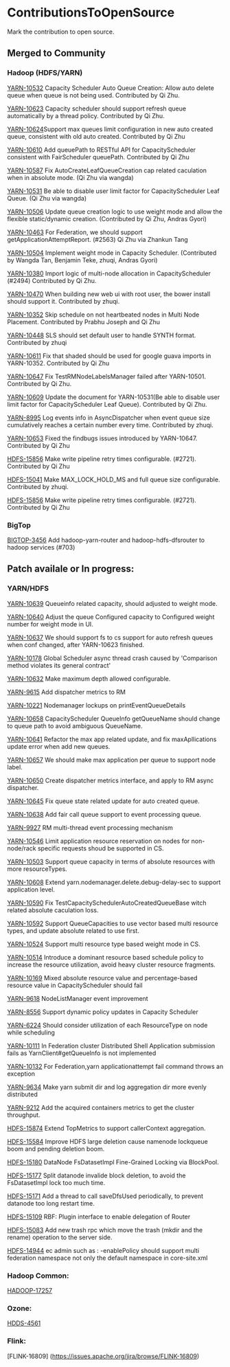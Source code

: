 # ContributionsToOpenSource
Mark the contribution to open source.

## Merged to Community

### Hadoop (HDFS/YARN)
[YARN-10532](https://issues.apache.org/jira/browse/YARN-10532) Capacity Scheduler Auto Queue Creation: Allow auto delete queue when queue is not being used. Contributed by Qi Zhu.  

[YARN-10623](https://issues.apache.org/jira/browse/YARN-10623) Capacity scheduler should support refresh queue automatically by a thread policy. Contributed by Qi Zhu.   

[YARN-10624](https://issues.apache.org/jira/browse/YARN-10624)Support max queues limit configuration in new auto created queue, consistent with old auto created. Contributed by Qi Zhu

[YARN-10610](https://issues.apache.org/jira/browse/YARN-10610) Add queuePath to RESTful API for CapacityScheduler consistent with FairScheduler queuePath. Contributed by Qi Zhu

[YARN-10587](https://issues.apache.org/jira/browse/YARN-10587) Fix AutoCreateLeafQueueCreation cap related caculation when in absolute mode. (Qi Zhu via wangda)

[YARN-10531](https://issues.apache.org/jira/browse/YARN-10531) Be able to disable user limit factor for CapacityScheduler Leaf Queue. (Qi Zhu via wangda)

[YARN-10506](https://issues.apache.org/jira/browse/YARN-10506) Update queue creation logic to use weight mode and allow the flexible static/dynamic creation. (Contributed by Qi Zhu, Andras Gyori)

[YARN-10463](https://issues.apache.org/jira/browse/YARN-10463) For Federation, we should support getApplicationAttemptReport. (#2563) Qi Zhu via Zhankun Tang

[YARN-10504](https://issues.apache.org/jira/browse/YARN-10504) Implement weight mode in Capacity Scheduler. (Contributed by Wangda Tan, Benjamin Teke, zhuqi, Andras Gyori)

[YARN-10380](https://issues.apache.org/jira/browse/YARN-10380) Import logic of multi-node allocation in CapacityScheduler (#2494)  Contributed by Qi Zhu.

[YARN-10470](https://issues.apache.org/jira/browse/YARN-10470) When building new web ui with root user, the bower install should support it. Contributed by zhuqi.

[YARN-10352](https://issues.apache.org/jira/browse/YARN-10352) Skip schedule on not heartbeated nodes in Multi Node Placement. Contributed by Prabhu Joseph and Qi Zhu

[YARN-10448](https://issues.apache.org/jira/browse/YARN-10448) SLS should set default user to handle SYNTH format. Contributed by zhuqi

[YARN-10611](https://issues.apache.org/jira/browse/YARN-10611) Fix that shaded should be used for google guava imports in YARN-10352. Contributed by Qi Zhu

[YARN-10647](https://issues.apache.org/jira/browse/YARN-10647) Fix TestRMNodeLabelsManager failed after YARN-10501. Contributed by Qi Zhu.

[YARN-10609](https://issues.apache.org/jira/browse/YARN-10609) Update the document for YARN-10531(Be able to disable user limit factor for CapacityScheduler Leaf Queue). Contributed by Qi Zhu.

[YARN-8995](https://issues.apache.org/jira/browse/YARN-8995) Log events info in AsyncDispatcher when event queue size cumulatively reaches a certain number every time. Contributed by zhuqi.

[YARN-10653](https://issues.apache.org/jira/browse/YARN-10653) Fixed the findbugs issues introduced by YARN-10647. Contributed by Qi Zhu

[HDFS-15856](https://issues.apache.org/jira/browse/HDFS-15856) Make write pipeline retry times configurable. (#2721). Contributed by Qi Zhu

[HDFS-15041](https://issues.apache.org/jira/browse/HDFS-15041) Make MAX_LOCK_HOLD_MS and full queue size configurable. Contributed by zhuqi.

[HDFS-15856](https://issues.apache.org/jira/browse/HDFS-15856) Make write pipeline retry times configurable. (#2721). Contributed by Qi Zhu

### BigTop
[BIGTOP-3456](https://issues.apache.org/jira/browse/BIGTOP-3456) Add hadoop-yarn-router and hadoop-hdfs-dfsrouter to hadoop services (#703)

## Patch availale or In progress:
### YARN/HDFS
[YARN-10639](https://issues.apache.org/jira/browse/YARN-10639) Queueinfo related capacity, should adjusted to weight mode.

[YARN-10640](https://issues.apache.org/jira/browse/YARN-10640) Adjust the queue Configured capacity to Configured weight number for weight mode in UI.

[YARN-10637](https://issues.apache.org/jira/browse/YARN-10637) We should support fs to cs support for auto refresh queues when conf changed, after YARN-10623 finished.

[YARN-10178](https://issues.apache.org/jira/browse/YARN-10178) Global Scheduler async thread crash caused by 'Comparison method violates its general contract'

[YARN-10632](https://issues.apache.org/jira/browse/YARN-10632) Make maximum depth allowed configurable.

[YARN-9615](https://issues.apache.org/jira/browse/YARN-9615) Add dispatcher metrics to RM

[YARN-10221](https://issues.apache.org/jira/browse/YARN-10221) Nodemanager lockups on printEventQueueDetails

[YARN-10658](https://issues.apache.org/jira/browse/YARN-10658) CapacityScheduler QueueInfo getQueueName should change to queue path to avoid ambiguous QueueName.

[YARN-10641](https://issues.apache.org/jira/browse/YARN-10641) Refactor the max app related update, and fix maxApllications update error when add new queues.

[YARN-10657](https://issues.apache.org/jira/browse/YARN-10657) We should make max application per queue to support node label.

[YARN-10650](https://issues.apache.org/jira/browse/YARN-10650) Create dispatcher metrics interface, and apply to RM async dispatcher.

[YARN-10645](https://issues.apache.org/jira/browse/YARN-10645) Fix queue state related update for auto created queue.

[YARN-10638](https://issues.apache.org/jira/browse/YARN-10638) Add fair call queue support to event processing queue.

[YARN-9927](https://issues.apache.org/jira/browse/YARN-9927) RM multi-thread event processing mechanism

[YARN-10546](https://issues.apache.org/jira/browse/YARN-10546) Limit application resource reservation on nodes for non-node/rack specific requests shoud be supported in CS.

[YARN-10503](https://issues.apache.org/jira/browse/YARN-10503) Support queue capacity in terms of absolute resources with more resourceTypes.

[YARN-10608](https://issues.apache.org/jira/browse/YARN-10608) Extend yarn.nodemanager.delete.debug-delay-sec to support application level.

[YARN-10590](https://issues.apache.org/jira/browse/YARN-10590) Fix TestCapacitySchedulerAutoCreatedQueueBase witch related absolute caculation loss.

[YARN-10592](https://issues.apache.org/jira/browse/YARN-10592) Support QueueCapacities to use vector based multi resource types, and update absolute related to use first.

[YARN-10524](https://issues.apache.org/jira/browse/YARN-10524) Support multi resource type based weight mode in CS.

[YARN-10514](https://issues.apache.org/jira/browse/YARN-10514) Introduce a dominant resource based schedule policy to increase the resource utilization, avoid heavy cluster resource fragments.

[YARN-10169](https://issues.apache.org/jira/browse/YARN-10169) Mixed absolute resource value and percentage-based resource value in CapacityScheduler should fail

[YARN-9618](https://issues.apache.org/jira/browse/YARN-9618) NodeListManager event improvement

[YARN-8556](https://issues.apache.org/jira/browse/YARN-8556) Support dynamic policy updates in Capacity Scheduler

[YARN-6224](https://issues.apache.org/jira/browse/YARN-6224) Should consider utilization of each ResourceType on node while scheduling
 
[YARN-10111](https://issues.apache.org/jira/browse/YARN-10111) In Federation cluster Distributed Shell Application submission fails as YarnClient#getQueueInfo is not implemented

[YARN-10132](https://issues.apache.org/jira/browse/YARN-10132) For Federation,yarn applicationattempt fail command throws an exception

[YARN-9634](https://issues.apache.org/jira/browse/YARN-9634) Make yarn submit dir and log aggregation dir more evenly distributed

[YARN-9212](https://issues.apache.org/jira/browse/YARN-9212) Add the acquired containers metrics to get the cluster throughput.

[HDFS-15874](https://issues.apache.org/jira/browse/HDFS-15874) Extend TopMetrics to support callerContext aggregation.

[HDFS-15584](https://issues.apache.org/jira/browse/HDFS-15584) Improve HDFS large deletion cause namenode lockqueue boom and pending deletion boom.

[HDFS-15180](https://issues.apache.org/jira/browse/HDFS-15180) DataNode FsDatasetImpl Fine-Grained Locking via BlockPool.

[HDFS-15177](https://issues.apache.org/jira/browse/HDFS-15177) Split datanode invalide block deletion, to avoid the FsDatasetImpl lock too much time.

[HDFS-15171](https://issues.apache.org/jira/browse/HDFS-15171) Add a thread to call saveDfsUsed periodically, to prevent datanode too long restart time.
 
[HDFS-15109](https://issues.apache.org/jira/browse/HDFS-15109) RBF: Plugin interface to enable delegation of Router

[HDFS-15083](https://issues.apache.org/jira/browse/HDFS-15083) Add new trash rpc which move the trash (mkdir and the rename) operation to the server side.

[HDFS-14944](https://issues.apache.org/jira/browse/HDFS-14944)  ec admin such as : -enablePolicy should support multi federation namespace not only the default namespace in core-site.xml

### Hadoop Common:
[HADOOP-17257](https://issues.apache.org/jira/browse/HADOOP-17257)

### Ozone:
[HDDS-4561](https://issues.apache.org/jira/browse/HDDS-4561)

### Flink:
[FLINK-16809] (https://issues.apache.org/jira/browse/FLINK-16809)


